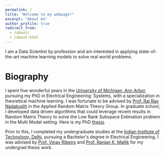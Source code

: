```yaml
---
permalink: /
title: "Welcome to my webpage!"
excerpt: "About me"
author_profile: true
redirect_from: 
  - /about/
  - /about.html
---
```


I am a Data Scientist by profession and am interested in applying state-of-the-art machine learning models to solve real world problems.

Biography
======

I spent five wonderful years in the [University of Michigan, Ann Arbor](https://eecs.engin.umich.edu/), pursuing my PhD in Electrical Engineering: Systems, with a specialization in theoretical machine learning. I was fortunate to be advised by 
[Prof. Raj Rao Nadakuditi](https://web.eecs.umich.edu/~rajnrao/) in the Applied Random Matrix Theory Group. In graduate school, I developed data driven algorithms that could leverage recent results in Random Matrix Theory to solve the Low Rank Subspace Estimation problem in the Multi Modal setting. Here is my PhD [thesis](https://deepblue.lib.umich.edu/bitstream/handle/2027.42/140962/hnayar_1.pdf?sequence=1).


Prior to this, I completed my undergraduate studies at the [Indian Institute of Technology, Delhi](http://ee.iitd.ernet.in/), pursuing a Bachelor's degree in Electrical Engineering. I was advised by [Prof. Vinay Ribeiro](https://www.cse.iitb.ac.in/~vinayr/) and [Prof. Ranjan K. Mallik](http://ee.iitd.ernet.in/people/rkmallik.html) for my undergrad thesis work.
